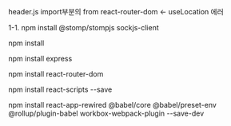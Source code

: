 header.js import부분의 from react-router-dom <- useLocation 에러

1-1. npm install @stomp/stompjs sockjs-client

npm install

npm install express

npm install react-router-dom

npm install react-scripts --save

npm install react-app-rewired @babel/core @babel/preset-env @rollup/plugin-babel workbox-webpack-plugin --save-dev
